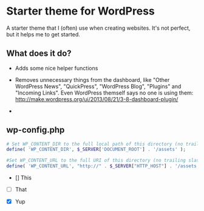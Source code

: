 # Starter theme for WordPress

A starter theme that I (often) use when creating websites. It's not perfect, but it helps me to get started.

## What does it do?

- Adds some nice helper functions

- Removes unnecessary things from the dashboard, like "Other WordPress News", "QuickPress", "WordPress Blog", "Plugins" and "Incoming Links". Even WordPress themself says no one is using them: http://make.wordpress.org/ui/2013/08/21/3-8-dashboard-plugin/

- 

## wp-config.php

```php
# Set WP_CONTENT_DIR to the full local path of this directory (no trailing slash), e.g.
define( 'WP_CONTENT_DIR', $_SERVER['DOCUMENT_ROOT'] . '/assets' );

#Set WP_CONTENT_URL to the full URI of this directory (no trailing slash), e.g.
define( 'WP_CONTENT_URL', "http://" . $_SERVER["HTTP_HOST"] . '/assets');
```


- [] This
- [ ] That
- [x] Yup

